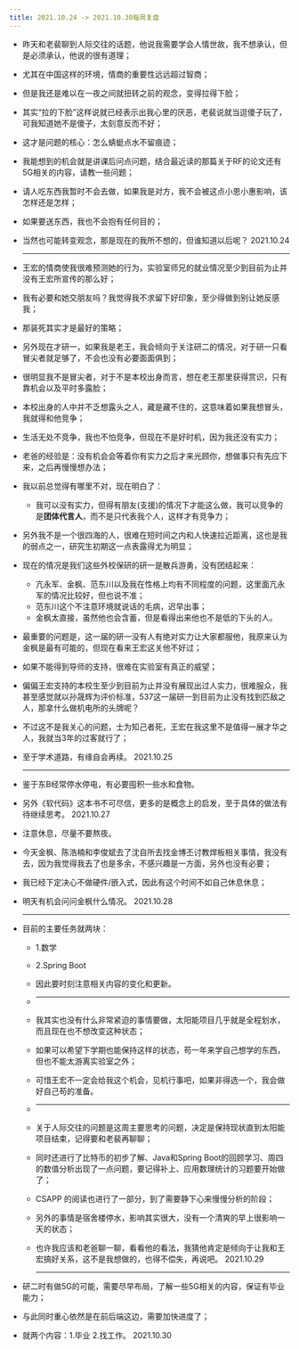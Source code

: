 ```yaml
---
title: 2021.10.24 -> 2021.10.30每周复盘
---
```


- 昨天和老裴聊到人际交往的话题，他说我需要学会人情世故，我不想承认，但是必须承认，他说的很有道理；
- 尤其在中国这样的环境，情商的重要性远远超过智商；
- 但是我还是难以在一夜之间就扭转之前的观念，变得拉得下脸；
- 其实“拉的下脸”这样说就已经表示出我心里的厌恶，老裴说就当逗傻子玩了，可我知道她不是傻子，太刻意反而不好；
- 这才是问题的核心：怎么蜻蜓点水不留痕迹；
- 我能想到的机会就是讲课后问点问题，结合最近读的那篇关于RF的论文还有5G相关的内容，请教一些问题；
- 请人吃东西我暂时不会去做，如果我是对方，我不会被这点小恩小惠影响，该怎样还是怎样；
- 如果要送东西，我也不会抱有任何目的；
- 当然也可能转变观念，那是现在的我所不想的，但谁知道以后呢？ 2021.10.24
  
  ---
- 王宏的情商使我很难预测她的行为，实验室师兄的就业情况至少到目前为止并没有王宏所宣传的那么好；
- 我有必要和她交朋友吗？我觉得我不求留下好印象，至少得做到别让她反感我；
- 那装死其实才是最好的策略；
- 另外现在才研一，如果我是老王，我会倾向于关注研二的情况，对于研一只看冒尖者就足够了，不会也没有必要面面俱到；
- 很明显我不是冒尖者，对于不是本校出身而言，想在老王那里获得赏识，只有靠机会以及平时多露脸；
- 本校出身的人中并不乏想露头之人，藏是藏不住的，这意味着如果我想冒头，我就得和他竞争；
- 生活无处不竞争，我也不怕竞争，但现在不是好时机，因为我还没有实力；
- 老爸的经验是：没有机会会等着你有实力之后才来光顾你，想做事只有先应下来，之后再慢慢想办法；
- 我以前总觉得有哪里不对，现在明白了：
	- 我可以没有实力，但得有朋友(支援)的情况下才能这么做，我可以竞争的是**团体代言人**，而不是只代表我个人，这样才有竞争力；
- 另外我不是一个很四海的人，很难在短时间之内和人快速拉近距离，这也是我的弱点之一，研究生初期这一点表露得尤为明显；
- 现在的情况是我们这些外校保研的研一是散兵游勇，没有团结起来：
	- 亢永军、金枫、范东川以及我在性格上均有不同程度的问题，这里面亢永军的情况比较好，但也说不准；
	- 范东川这个不注意环境就说话的毛病，迟早出事；
	- 金枫太直接，虽然他也会含蓄，但是看得出来他也不是低的下头的人。
- 最重要的问题是，这一届的研一没有人有绝对实力让大家都服他，我原来认为金枫是最有可能的，但现在看来王宏这关他不好过；
- 如果不能得到导师的支持，很难在实验室有真正的威望；
- 偏偏王宏支持的本校生至少到目前为止并没有展现出过人实力，很难服众，我甚至感觉就以孙晟辉为评价标准，537这一届研一到目前为止没有找到匹敌之人，那拿什么做机电所的头牌呢？
- 不过这不是我关心的问题，士为知己者死，王宏在我这里不是值得一展才华之人，我就当3年的过客就行了；
- 至于学术道路，有缘自会再续。 2021.10.25
  
  ---
- 鉴于东B经常停水停电，有必要囤积一些水和食物。
- 另外《软代码》这本书不可尽信，更多的是概念上的启发，至于具体的做法有待继续思考。 2021.10.27
- 注意休息，尽量不要熬夜。
- 今天金枫、陈浩楠和李俊斌去了沈自所去找金博丕讨教焊板相关事情，我没有去，因为我觉得我去了也是多余，不感兴趣是一方面，另外也没有必要；
- 我已经下定决心不做硬件/嵌入式，因此有这个时间不如自己休息休息；
- 明天有机会问问金枫什么情况。 2021.10.28
  
  ---
- 目前的主要任务就两块：
	- 1.数学
	- 2.Spring Boot
	- 因此要时刻注意相关内容的变化和更新。
	-
	  ---
	- 我其实也没有什么非常紧迫的事情要做，太阳能项目几乎就是全程划水，而且现在也不想改变这种状态；
	- 如果可以希望下学期也能保持这样的状态，苟一年来学自己想学的东西，但也不能太游离实验室之外；
	- 可惜王宏不一定会给我这个机会，见机行事吧，如果非得选一个，我会做好自己苟的准备。
	-
	  ---
	- 关于人际交往的问题是这周主要思考的问题，决定是保持现状直到太阳能项目结束，记得要和老裴再聊聊；
	- 同时还进行了比特币的初步了解、Java和Spring Boot的回顾学习、周四的数值分析出现了一点问题，要记得补上、应用数理统计的习题要开始做了；
	- CSAPP 的阅读也进行了一部分，到了需要静下心来慢慢分析的阶段；
	- 另外的事情是宿舍楼停水，影响其实很大，没有一个清爽的早上很影响一天的状态；
	- 也许我应该和老爸聊一聊，看看他的看法，我猜他肯定是倾向于让我和王宏搞好关系，这不是我想做的，也得不偿失，再说吧。 2021.10.29
	  
	  ---
- 研二时有做5G的可能，需要尽早布局，了解一些5G相关的内容，保证有毕业能力；
- 与此同时重心依然是在前后端这边，需要加快进度了；
- 就两个内容：1.毕业 2.找工作。 2021.10.30